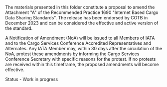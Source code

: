 The materials presented in this folder constitute a proposal to amend the Attachment "A" of the Recommended Practice 1690 "Internet Based Cargo Data Sharing Standards". The release has been endorsed by COTB in December 2023 and can be considered the effective and active version of the standard.

A Notification of Amendment (NoA) will be issued to all Members of IATA and to the Cargo Services Conference Accredited Representatives and Alternates. Any IATA Member may, within 30 days after the circulation of the NoA, protest these amendments by informing the Cargo Services Conference Secretary with specific reasons for the protest. If no protests are received within this timeframe, the proposed amendments will become effective.

Status - Work in progress
